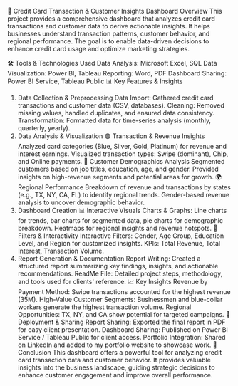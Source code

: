 🚀 Credit Card Transaction & Customer Insights Dashboard
Overview
This project provides a comprehensive dashboard that analyzes credit card transactions and customer data to derive actionable insights. It helps businesses understand transaction patterns, customer behavior, and regional performance. The goal is to enable data-driven decisions to enhance credit card usage and optimize marketing strategies.

🛠️ Tools & Technologies Used
Data Analysis: Microsoft Excel, SQL
Data Visualization: Power BI, Tableau
Reporting: Word, PDF
Dashboard Sharing: Power BI Service, Tableau Public
📊 Key Features & Insights
1. Data Collection & Preprocessing
Data Import: Gathered credit card transactions and customer data (CSV, databases).
Cleaning: Removed missing values, handled duplicates, and ensured data consistency.
Transformation: Formatted data for time-series analysis (monthly, quarterly, yearly).
2. Data Analysis & Visualization
🟢 Transaction & Revenue Insights
Analyzed card categories (Blue, Silver, Gold, Platinum) for revenue and interest earnings.
Visualized transaction types: Swipe (dominant), Chip, and Online payments.
🔵 Customer Demographics Analysis
Segmented customers based on job titles, education, age, and gender.
Provided insights on high-revenue segments and potential areas for growth.
🌍 Regional Performance
Breakdown of revenue and transactions by states (e.g., TX, NY, CA, FL) to identify regional trends.
Gender-based revenue analysis to uncover demographic behavior.
3. Dashboard Creation
📊 Interactive Visuals
Charts & Graphs: Line charts for trends, bar charts for segmented data, pie charts for demographic breakdown.
Heatmaps for regional insights and revenue hotspots.
🔧 Filters & Interactivity
Interactive Filters: Gender, Age Group, Education Level, and Region for customized insights.
KPIs: Total Revenue, Total Interest, Transaction Volume.
4. Report Generation & Documentation
Report Writing: Created a structured report summarizing key findings, insights, and actionable recommendations.
ReadMe File: Detailed project steps, methodology, and tools used for clients' reference.
📈 Key Insights
Revenue by Payment Method: Swipe transactions accounted for the highest revenue (35M).
High-Value Customer Segments: Businessmen and blue-collar workers generate the highest transaction volume.
Regional Opportunities: TX, NY, and CA show potential for targeted campaigns.
🔄 Deployment & Sharing
Report Sharing: Exported the final report in PDF for easy client presentation.
Dashboard Sharing: Published on Power BI Service / Tableau Public for client access.
Portfolio Integration: Shared on LinkedIn and added to my portfolio website to showcase work.
📝 Conclusion
This dashboard offers a powerful tool for analyzing credit card transaction data and customer behavior. It provides valuable insights into the business landscape, guiding strategic decisions to enhance customer engagement and improve overall performance.
